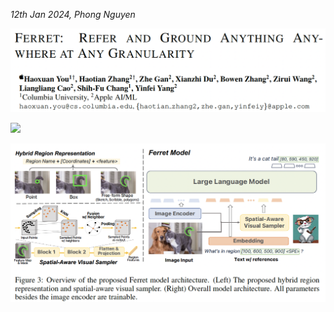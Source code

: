 *12th Jan 2024, Phong Nguyen*

<div>
<p align="center">
  <img src="figure1.png" style="width:800px"/>
</p>

<a href='https://arxiv.org/abs/2310.07704'><img src='https://img.shields.io/badge/dynamic/json?url=https://api.semanticscholar.org/graph/v1/paper/458111ac5a0f73bb35a2acf55298268be25ccfa2?fields=citationCount&query=citationCount&label=2023&prefix=citation%20'/></a>

</div>
  
<p align="center">
  <img src="figure2.png" style="width:800px"/>
</p>
